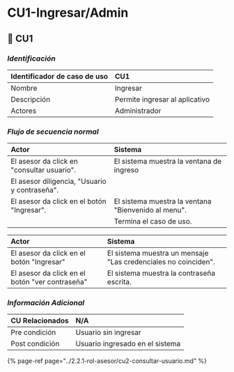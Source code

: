# CU1-Ingresar/Admin

## 📌 **CU1**

### _**Identificación**_

| Identificador de caso de uso | **CU1** |
| :--- | :--- |
| Nombre | Ingresar |
| Descripción | Permite ingresar al aplicativo |
| Actores | Administrador |

### _**Flujo de secuencia normal**_

| Actor | Sistema |
| :--- | :--- |
| El asesor da click en "consultar usuario". | El sistema muestra la ventana de ingreso |
| El asesor diligencia, "Usuario y contraseña". |  |
| El asesor da click en el botón "Ingresar". | El sistema muestra la ventana "Bienvenido al menu". |
|  | Termina el caso de uso. |

| Actor | Sistema |
| :--- | :--- |
| El asesor da click en el botón "Ingresar" | El sistema muestra un mensaje "Las credenciales no coinciden". |
| El asesor da click en el botón "ver contraseña" | El sistema muestra la contraseña escrita. |

### _**Información Adicional**_

| CU Relacionados | N/A |
| :--- | :--- |
| Pre condición | Usuario sin ingresar |
| Post condición | Usuario ingresado en el sistema |

{% page-ref page="../2.2.1-rol-asesor/cu2-consultar-usuario.md" %}

